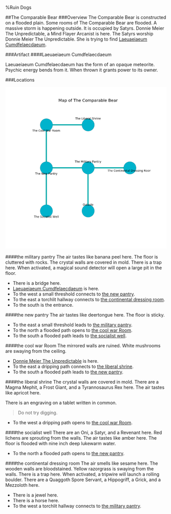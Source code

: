 %Ruin Dogs

##The Comparable Bear
###Overview
The Comparable Bear is constructed on a flooded plain. Some rooms of The Comparable Bear are flooded. A massive storm is happening outside. It is occupied by Satyrs. <a name="Donnie-Meier-The-Unpredictable"></a>Donnie Meier The Unpredictable, a Mind Flayer Arcanist is here. The Satyrs worship Donnie Meier The Unpredictable. She  is trying to find [Laeuaeiaeum Cumdfelaecdaeum](#Laeuaeiaeum-Cumdfelaecdaeum). 



###Artifact
####<a name="Laeuaeiaeum-Cumdfelaecdaeum"></a>Laeuaeiaeum Cumdfelaecdaeum


Laeuaeiaeum Cumdfelaecdaeum has the form of an opaque meteorite. Psychic energy bends from it. When thrown it grants power to its owner. 





###Locations


![](../v2/images/The-Comparable-Bear.png)

####<a name="the-military-pantry"></a>the military pantry
The air tastes like banana peel here. The floor is cluttered with rocks. The crystal walls are covered in mold. There is a trap here. When activated, a magical sound detector will open a large pit in the floor. 



* There is a bridge here.
* [Laeuaeiaeum Cumdfelaecdaeum](#Laeuaeiaeum-Cumdfelaecdaeum) is here.
* To the west a small threshold connects to [the new pantry](#the-new-pantry).
* To the east a torchlit hallway connects to [the continental dressing room](#the-continental-dressing-room).
* To the south is the entrance.


####<a name="the-new-pantry"></a>the new pantry
The air tastes like deertongue here. The floor is sticky. 



* To the east a small threshold leads to [the military pantry](#the-military-pantry).
* To the north a flooded path opens to [the cool war Room](#the-cool-war-Room).
* To the south a flooded path leads to [the socialist well](#the-socialist-well).


####<a name="the-cool-war-Room"></a>the cool war Room
The mirrored walls are ruined. White mushrooms are swaying from the ceiling. 



* [Donnie Meier The Unpredictable](#Donnie-Meier-The-Unpredictable) is here.
* To the east a dripping path connects to [the liberal shrine](#the-liberal-shrine).
* To the south a flooded path leads to [the new pantry](#the-new-pantry).


####<a name="the-liberal-shrine"></a>the liberal shrine
The crystal walls are covered in mold. There are a Magma Mephit, a Frost Giant, and a Tyrannosaurus Rex here. The air tastes like apricot here. 

There is an engraving on a tablet written in common. 

> Do not try digging.
>


* To the west a dripping path opens to [the cool war Room](#the-cool-war-Room).


####<a name="the-socialist-well"></a>the socialist well
There are an Oni, a Satyr, and a Revenant here. Red lichens are sprouting from the walls. The air tastes like amber here. The floor is flooded with nine inch deep lukewarm water. 



* To the north a flooded path opens to [the new pantry](#the-new-pantry).


####<a name="the-continental-dressing-room"></a>the continental dressing room
The air smells like sesame here. The wooden walls are bloodstained. Yellow razorgrass is swaying from the walls. There is a trap here. When activated, a tripwire will launch a rolling boulder. There are a Quaggoth Spore Servant, a Hippogriff, a Grick, and a Mezzoloth here. 



* There is a jewel here.
* There is a horse here.
* To the west a torchlit hallway connects to [the military pantry](#the-military-pantry).


